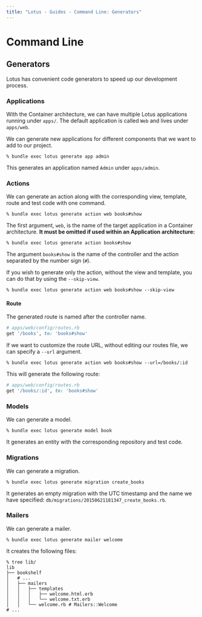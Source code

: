 ```yaml
---
title: "Lotus - Guides - Command Line: Generators"
---
```


# Command Line

## Generators

Lotus has convenient code generators to speed up our development process.

### Applications

With the Container architecture, we can have multiple Lotus applications running under `apps/`.
The default application is called `Web` and lives under `apps/web`.

We can generate new applications for different components that we want to add to our project.

```shell
% bundle exec lotus generate app admin
```

This generates an application named `Admin` under `apps/admin`.

### Actions

We can generate an action along with the corresponding view, template, route and test code with one command.

```shell
% bundle exec lotus generate action web books#show
```

The first argument, `web`, is the name of the target application in a Container architecture.
**It must be omitted if used within an Application architecture:**


```shell
% bundle exec lotus generate action books#show
```

The argument `books#show` is the name of the controller and the action separated by the number sign (`#`).

If you wish to generate only the action, without the view and template, you can do that by using the `--skip-view`.

```shell
% bundle exec lotus generate action web books#show --skip-view
```

#### Route

The generated route is named after the controller name.

```ruby
# apps/web/config/routes.rb
get '/books', to: 'books#show'
```

If we want to customize the route URL, without editing our routes file, we can specify a `--url` argument.

```shell
% bundle exec lotus generate action web books#show --url=/books/:id
```

This will generate the following route:

```ruby
# apps/web/config/routes.rb
get '/books/:id', to: 'books#show'
```

### Models

We can generate a model.

```shell
% bundle exec lotus generate model book
```

It generates an entity with the corresponding repository and test code.

### Migrations

We can generate a migration.

```shell
% bundle exec lotus generate migration create_books
```

It generates an empty migration with the UTC timestamp and the name we have specified: `db/migrations/20150621181347_create_books.rb`.

### Mailers

We can generate a mailer.

```shell
% bundle exec lotus generate mailer welcome
```

It creates the following files:

```shell
% tree lib/
lib
├── bookshelf
│   # ...
│   ├── mailers
│   │   ├── templates
│   │   │   ├── welcome.html.erb
│   │   │   └── welcome.txt.erb
│   │   └── welcome.rb # Mailers::Welcome
# ...
```
